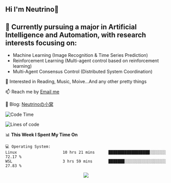 ## Hi I'm Neutrino👋

## 🔭 Currently pursuing a major in Artificial Intelligence and Automation, with research interests focusing on:
- Machine Learning (Image Recognition & Time Series Prediction)
- Reinforcement Learning (Multi-agent control based on reinforcement learning)
- Multi-Agent Consensus Control (Distributed System Coordination)

💫 Interested in Reading, Music, Moive...And any other pretty things

📫 Reach me by [Email me](mailto:neutrin1zzz@gmail.com)

💬 Blog: [Neutrinoの小窝](https://neutrino.top/)

<!--START_SECTION:waka-->
![Code Time](http://img.shields.io/badge/Code%20Time-519%20hrs%2016%20mins-blue)

![Lines of code](https://img.shields.io/badge/From%20Hello%20World%20I%27ve%20Written-721.0%20thousand%20lines%20of%20code-blue)

📊 **This Week I Spent My Time On** 

```text
💻 Operating System: 
Linux                    10 hrs 21 mins      ██████████████████░░░░░░░   72.17 % 
WSL                      3 hrs 59 mins       ███████░░░░░░░░░░░░░░░░░░   27.83 % 
```


<!--END_SECTION:waka-->

<div align="center">
<img align="center" src="https://skillicons.dev/icons?i=c,cpp,py&theme=dark" />
  
<!--
**Neutrin1/Neutrin1** is a ✨ _special_ ✨ repository because its `README.md` (this file) appears on your GitHub profile.

![header](https://capsule-render.vercel.app/api?type=venom&color=auto&height=100&section=header&text=Wish%20u%20have%20a%20nice%20day&fontSize=30&theme=tokyonight)
